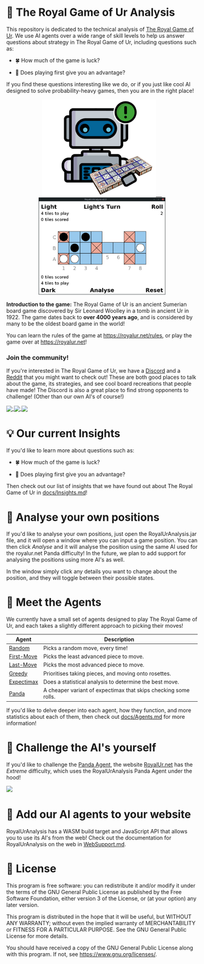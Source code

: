 # 🎲 The Royal Game of Ur Analysis

This repository is dedicated to the technical analysis of
[The Royal Game of Ur](https://en.wikipedia.org/wiki/Royal_Game_of_Ur).
We use AI agents over a wide range of skill levels to help us answer
questions about strategy in The Royal Game of Ur, including questions such as:

- 🍀 How much of the game is luck?

- 🐇 Does playing first give you an advantage?

If you find these questions interesting like we do, or if you just like cool AI designed
to solve probability-heavy games, then you are in the right place!

<p align="center"><a href="https://github.com/Sothatsit/RoyalUrAnalysis">
  <img src="logo.png" height="256" />&nbsp;&nbsp;&nbsp;&nbsp;
  <img src="window.png" height="256" />
</a></p>

**Introduction to the game:** The Royal Game of Ur is an ancient Sumerian board game discovered by Sir Leonard Woolley in a
tomb in ancient Ur in 1922. The game dates back to **over 4000 years ago**, and is considered
by many to be the oldest board game in the world!

You can learn the rules of the game at https://royalur.net/rules, or play the game over at https://royalur.net!


### Join the community!
If you're interested in The Royal Game of Ur, we have a [Discord](https://discord.gg/Ea49VVru5N)
and a [Reddit](https://www.reddit.com/r/GameofUr/) that you might want to check out! These are
both good places to talk about the game, its strategies, and see cool board recreations that
people have made! The Discord is also a great place to find strong opponents to challenge!
(Other than our own AI's of course!)

<p float="left">
  <a href="https://discord.gg/Ea49VVru5N">
    <img src="https://royalur.net/res/discord.svg" height="64" valign="middle" />
  </a>
  <a href="https://www.reddit.com/r/GameofUr/">
    <img src="https://royalur.net/res/reddit.svg" height="64" valign="middle" />
  </a>
  <a href="https://royalur.net">
    <img src="https://royalur.net/favicon.png" height="64" valign="middle" />
  </a>
</p>


# 💡 Our current Insights
If you'd like to learn more about questions such as:

- 🍀 How much of the game is luck?

- 🐇 Does playing first give you an advantage?

Then check out our list of insights that we have found out about
The Royal Game of Ur in [docs/Insights.md](/docs/Insights.md)!


# 🧐 Analyse your own positions
If you'd like to analyse your own positions, just open the RoyalUrAnalysis.jar
file, and it will open a window where you can input a game position. You can
then click _Analyse_ and it will analyse the position using the same AI used for
the royalur.net Panda difficulty! In the future, we plan to add support for
analysing the positions using more AI's as well.

In the window simply click any details you want to change about the position,
and they will toggle between their possible states.


# 🤖 Meet the Agents
We currently have a small set of agents designed to play The Royal Game of Ur,
and each takes a slightly different approach to picking their moves!

| Agent | Description |
| ----- | ----------- |
| [Random](/docs/Agents.md#-the-random-agent-)         | Picks a random move, every time! |
| [First-Move](/docs/Agents.md#-the-first-move-agent-) | Picks the least advanced piece to move. |
| [Last-Move](/docs/Agents.md#-the-last-move-agent-)   | Picks the most advanced piece to move. |
| [Greedy](/docs/Agents.md#-the-greedy-agent-)         | Prioritises taking pieces, and moving onto rosettes. |
| [Expectimax](/docs/Agents.md#-the-expectimax-agent-) | Does a statistical analysis to determine the best move. |
| [Panda](/docs/Agents.md#-the-panda-agent-)           | A cheaper variant of expectimax that skips checking some rolls. |

If you'd like to delve deeper into each agent, how they function, and more statistics
about each of them, then check out [docs/Agents.md](/docs/Agents.md) for more information!


# 🥊 Challenge the AI's yourself
If you'd like to challenge the [Panda Agent](/docs/Agents.md#-the-panda-agent-),
the website [RoyalUr.net](https://royalur.net) has the _Extreme_ difficulty,
which uses the RoyalUrAnalysis Panda Agent under the hood!
<p align="left"><a href="https://royalur.net">
  <img src="https://royalur.net/banner.jpg" width="400" />
</a></p>

# 🚧 Add our AI agents to your website
RoyalUrAnalysis has a WASM build target and JavaScript API that allows you
to use its AI's from the web! Check out the documentation for RoyalUrAnalysis
on the web in [WebSupport.md](/docs/WebSupport.md).


# 📝 License
This program is free software: you can redistribute it and/or modify
it under the terms of the GNU General Public License as published by
the Free Software Foundation, either version 3 of the License, or
(at your option) any later version.

This program is distributed in the hope that it will be useful,
but WITHOUT ANY WARRANTY; without even the implied warranty of
MERCHANTABILITY or FITNESS FOR A PARTICULAR PURPOSE.  See the
GNU General Public License for more details.

You should have received a copy of the GNU General Public License
along with this program.  If not, see <https://www.gnu.org/licenses/>.
